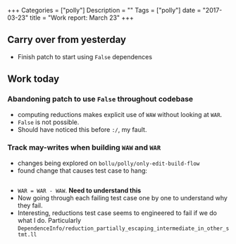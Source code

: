 +++
Categories = ["polly"]
Description = ""
Tags = ["polly"]
date = "2017-03-23"
title = "Work report: March 23"
+++

## Carry over from yesterday
- Finish patch to start using `False` dependences

## Work today
### Abandoning patch to use `False` throughout codebase
- computing reductions makes explicit use of `WAW` without looking at `WAR`.
- `False` is not possible.
- Should have noticed this before `:/`, my fault. 

### Track may-writes when building `WAW` and `WAR`
- changes being explored on `bollu/polly/only-edit-build-flow`
- found change that causes test case to hang:
```cpp
```
- `WAR = WAR - WAW`. **Need to understand this**
- Now going through each failing test case one by one to understand why they fail.
- Interesting, reductions test case seems to engineered to fail if we do what I do. Particularly `DependenceInfo/reduction_partially_escaping_intermediate_in_other_stmt.ll`

